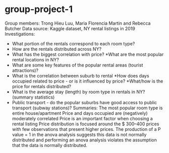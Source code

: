# group-project-1
Group members: Trong Hieu Luu, Maria Florencia Martin and Rebecca Butcher
Data source: Kaggle dataset, NY rental listings in 2019
Investigations:
* What portion of the rentals correspond to each room type?
* How are the rentals distributed across NY?
* What has the biggest correlation with price? 
*What are the most popular rental locations in NY?
* What are some key features of the popular rental areas (tourist attractions)?
* What is the correlation between suburb to rental
*How does days occupied related to price - or is it influenced by price?
*What/how is the price for rentals distributed?
* What is the average stay (length) by room type in rentals in NY? (summary statistics)
* Public transport - do the popular suburbs have good access to public transport (subway stations)?
Summaries:
The most popular room type is entire house/apartment
Price and days occupied are (negatively) moderately correlated
Price is an important factor when choosing a rental listing
Price distribution is focused around the $ 300–400 prices with few observations that present higher prices.
The production of a P value = 1 in the anova analysis suggests this data is not normally distributed and performing an anova analysis violates the assumption that the data is normally distributed.
